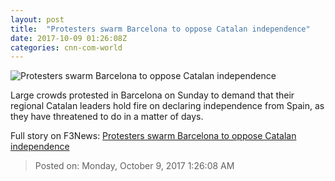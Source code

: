 ```yaml
---
layout: post
title:  "Protesters swarm Barcelona to oppose Catalan independence"
date: 2017-10-09 01:26:08Z
categories: cnn-com-world
---
```


![Protesters swarm Barcelona to oppose Catalan independence](http://i2.cdn.cnn.com/cnnnext/dam/assets/171008074950-01-spain-catalonia-independence-1008-super-tease.jpg)

Large crowds protested in Barcelona on Sunday to demand that their regional Catalan leaders hold fire on declaring independence from Spain, as they have threatened to do in a matter of days.


Full story on F3News: [Protesters swarm Barcelona to oppose Catalan independence](http://www.f3nws.com/n/pVsTUC)

> Posted on: Monday, October 9, 2017 1:26:08 AM

